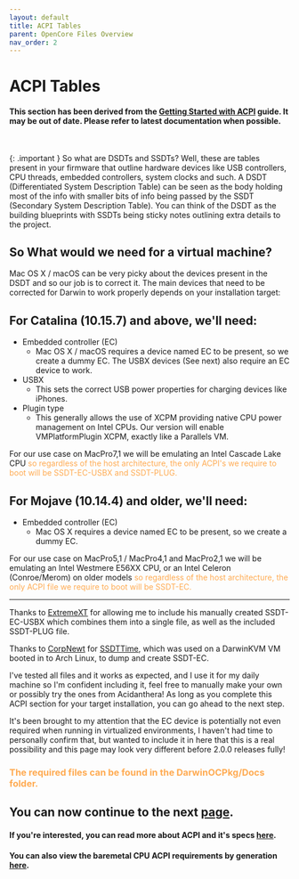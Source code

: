 ```yaml
---
layout: default
title: ACPI Tables
parent: OpenCore Files Overview
nav_order: 2
---
```


# ACPI Tables
#### This section has been derived from the <a href="https://dortania.github.io/Getting-Started-With-ACPI/">Getting Started with ACPI</a> guide. It may be out of date. Please refer to latest documentation when possible.

<br>

{: .important }
So what are DSDTs and SSDTs? Well, these are tables present in your firmware that outline hardware devices like USB controllers, CPU threads, embedded controllers, system clocks and such. A DSDT (Differentiated System Description Table) can be seen as the body holding most of the info with smaller bits of info being passed by the SSDT (Secondary System Description Table). You can think of the DSDT as the building blueprints with SSDTs being sticky notes outlining extra details to the project.

## So What would we need for a virtual machine?

Mac OS X / macOS can be very picky about the devices present in the DSDT and so our job is to correct it. The main devices that need to be corrected for Darwin to work properly depends on your installation target:

## For Catalina (10.15.7) and above, we'll need:

 - Embedded controller (EC)
   - Mac OS X / macOS requires a device named EC to be present, so we create a dummy EC. The USBX devices (See next) also require an EC device to work.
 - USBX
   - This sets the correct USB power properties for charging devices like iPhones.
 - Plugin type
   - This generally allows the use of XCPM providing native CPU power management on Intel CPUs. Our version will enable VMPlatformPlugin XCPM, exactly like a Parallels VM.

For our use case on MacPro7,1 we will be emulating an Intel Cascade Lake CPU <span style="color: #ffab52;">so regardless of the host architecture, the only ACPI's we require to boot will be SSDT-EC-USBX and SSDT-PLUG.</span>

## For Mojave (10.14.4) and older, we'll need:

 - Embedded controller (EC)
   - Mac OS X requires a device named EC to be present, so we create a dummy EC.

For our use case on MacPro5,1 / MacPro4,1 and MacPro2,1 we will be emulating an Intel Westmere E56XX CPU, or an Intel Celeron (Conroe/Merom) on older models <span style="color: #ffab52;">so regardless of the host architecture, the only ACPI file we require to boot will be SSDT-EC.</span>

<hr>

Thanks to [ExtremeXT](https://github.com/ExtremeXT) for allowing me to include his manually created SSDT-EC-USBX which combines them into a single file, as well as the included SSDT-PLUG file.

Thanks to [CorpNewt](https://github.com/CorpNewt) for [SSDTTime](https://github.com/corpnewt/SSDTTime), which was used on a DarwinKVM VM booted in to Arch Linux, to dump and create SSDT-EC.

I've tested all files and it works as expected, and I use it for my daily machine so I'm confident including it, feel free to manually make your own or possibly try the ones from Acidanthera! As long as you complete this ACPI section for your target installation, you can go ahead to the next step.

It's been brought to my attention that the EC device is potentially not even required when running in virtualized environments, I haven't had time to personally confirm that, but wanted to include it in here that this is a real possibility and this page may look very different before 2.0.0 releases fully!

<h3><span style="color: #ffab52;">The required files can be found in the DarwinOCPkg/Docs folder.</span></h3>

## You can now continue to the next <a href="../02-Drivers">page</a>.

#### If you're interested, you can read more about ACPI and it's specs [here](https://uefi.org/sites/default/files/resources/ACPI_Spec_6_4_Jan22.pdf).
#### You can also view the baremetal CPU ACPI requirements by generation [here](https://dortania.github.io/Getting-Started-With-ACPI/ssdt-platform.html#desktop).